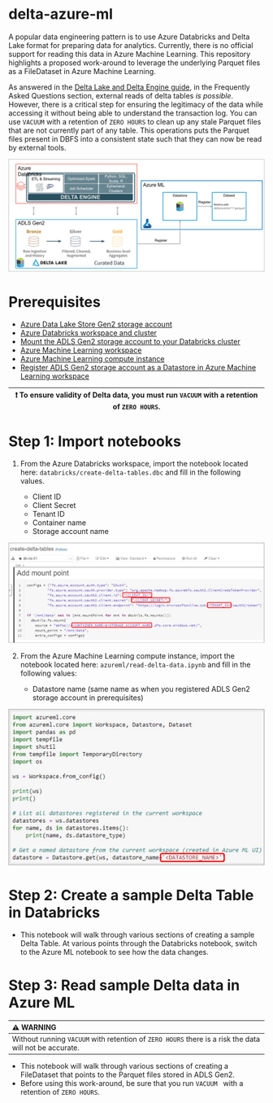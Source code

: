 # delta-azure-ml
A popular data engineering pattern is to use Azure Databricks and Delta Lake format for preparing data for analytics. Currently, there is no official support for reading this data in Azure Machine Learning. This repository highlights a proposed work-around to leverage the underlying Parquet files as a FileDataset in Azure Machine Learning.

As answered in the [Delta Lake and Delta Engine guide](https://docs.microsoft.com/en-us/azure/databricks/delta/delta-faq#can-i-access-delta-tables-outside-of-databricks-runtime), in the Frequently Asked Questions section, external reads of delta tables *is possible*. However, there is a critical step for ensuring the legitimacy of the data while accessing it without being able to understand the transaction log. You can use `VACUUM` with a retention of `ZERO HOURS` to clean up any stale Parquet files that are not currently part of any table. This operations puts the Parquet files present in DBFS into a consistent state such that they can now be read by external tools.

![](/images/delta-azdb-azml.png)

# Prerequisites

* [Azure Data Lake Store Gen2 storage account](https://docs.microsoft.com/en-us/azure/storage/blobs/create-data-lake-storage-account)
* [Azure Databricks workspace and cluster](https://docs.microsoft.com/en-us/azure/databricks/scenarios/quickstart-create-databricks-workspace-portal?tabs=azure-portal)
* [Mount the ADLS Gen2 storage account to your Databricks cluster](https://docs.microsoft.com/en-us/azure/databricks/data/data-sources/azure/adls-gen2/azure-datalake-gen2-sp-access)
* [Azure Machine Learning workspace](https://docs.microsoft.com/en-us/azure/machine-learning/how-to-manage-workspace?tabs=azure-portal)
* [Azure Machine Learning compute instance](https://docs.microsoft.com/en-us/azure/machine-learning/how-to-create-attach-compute-studio#compute-instance)
* [Register ADLS Gen2 storage account as a Datastore in Azure Machine Learning workspace]()

| :exclamation: To ensure validity of Delta data, you must run `VACUUM` with a retention of `ZERO HOURS`.  |
|----------------------------------------------------------------------------------------------------------|

# Step 1: Import notebooks

1. From the Azure Databricks workspace, import the notebook located here: `databricks/create-delta-tables.dbc` and fill in the following values.

    * Client ID
    * Client Secret
    * Tenant ID
    * Container name
    * Storage account name

![](images/azdb-notebook.png)

2. From the Azure Machine Learning compute instance, import the notebook located here: `azureml/read-delta-data.ipynb` and fill in the following values:

    * Datastore name (same name as when you registered ADLS Gen2 storage account in prerequisites)

![](images/azml-notebook.png)

# Step 2: Create a sample Delta Table in Databricks

* This notebook will walk through various sections of creating a sample Delta Table. At various points through the Databricks notebook, switch to the Azure ML notebook to see how the data changes.

# Step 3: Read sample Delta data in Azure ML

| :warning: WARNING                                                                                        |
|:---------------------------------------------------------------------------------------------------------|
| Without running `VACUUM` with retention of `ZERO HOURS` there is a risk the data will not be accurate.   |

* This notebook will walk through various sections of creating a FileDataset that points to the Parquet files stored in ADLS Gen2.
* Before using this work-around, be sure that you run `VACUUM ` with a retention of `ZERO HOURS`.
